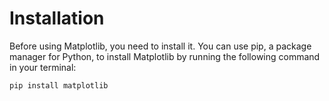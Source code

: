 # Installation

Before using Matplotlib, you need to install it. You can use pip, a package manager for Python, to install Matplotlib by running the following command in your terminal:

```
pip install matplotlib
```
